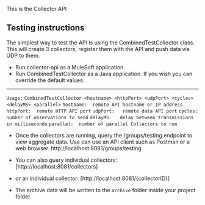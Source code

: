 This is the Collector API

## Testing instructions

The simplest way to test the API is using the CombinedTestCollector class. This will create 3 collectors, register them with the API and push data via UDP to them.

* Run collector-api as a MuleSoft application.
* Run CombinedTestCollector as a Java application. If you wish you can override the default values.

---

`Usage:`
`CombinedTestCollector <hostname> <httpPort> <udpPort> <cycles> <delayMS> <parallel>`
`hostname:	remote API hostname or IP address`
`httpPort:	remote HTTP API port`
`udpPort:	remote data API port`
`cycles:		number of observations to send`
`delayMS:	delay between transmissions in milliseconds`
`parallel:	number of parallel Collectors to run`

* Once the collectors are running, query the /groups/testing endpoint to view aggregate data. Use can use an API client such as Postman or a web browser.
  http://localhost:8081/groups/testing
* You can also query individual collectors: [http://localhost:8081/collectors]
* or an individual collector: [http://localhost:8081/{collectorID}]

* The archive data will be written to the `archive` folder inside your project folder.
 